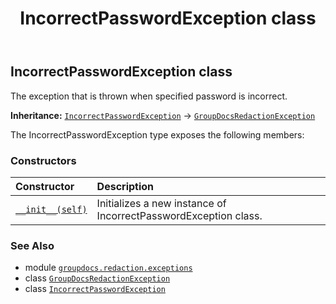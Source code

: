 ﻿---
title: IncorrectPasswordException class
second_title: GroupDocs.Redaction for Python via .NET API References
description: 
type: docs
weight: 30
url: /python-net/groupdocs.redaction.exceptions/incorrectpasswordexception/
is_root: false
---

## IncorrectPasswordException class

The exception that is thrown when specified password is incorrect.



**Inheritance:** [`IncorrectPasswordException`](/redaction/python-net/groupdocs.redaction.exceptions/incorrectpasswordexception) → 
[`GroupDocsRedactionException`](/redaction/python-net/groupdocs.redaction.exceptions/groupdocsredactionexception)



The IncorrectPasswordException type exposes the following members:

### Constructors
| Constructor | Description |
| :- | :- |
| [`__init__(self)`](/redaction/python-net/groupdocs.redaction.exceptions/incorrectpasswordexception/__init__/#) | Initializes a new instance of IncorrectPasswordException class. |



### See Also
* module [`groupdocs.redaction.exceptions`](..)
* class [`GroupDocsRedactionException`](/redaction/python-net/groupdocs.redaction.exceptions/groupdocsredactionexception)
* class [`IncorrectPasswordException`](/redaction/python-net/groupdocs.redaction.exceptions/incorrectpasswordexception)
